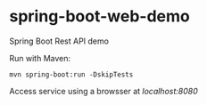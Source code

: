 # spring-boot-web-demo
Spring Boot Rest API demo

Run with Maven: 

    mvn spring-boot:run -DskipTests

Access service using a browsser at _localhost:8080_
